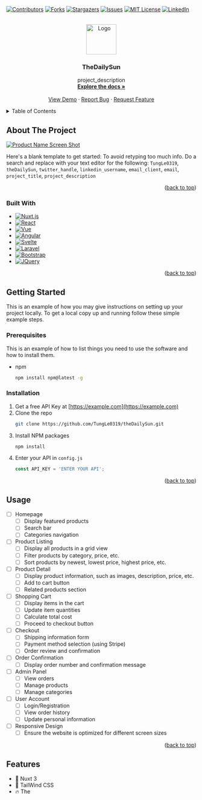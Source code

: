 <!-- Improved compatibility of back to top link: See: https://github.com/othneildrew/Best-README-Template/pull/73 -->
<a name="readme-top"></a>
<!--
*** Thanks for checking out the Best-README-Template. If you have a suggestion
*** that would make this better, please fork the repo and create a pull request
*** or simply open an issue with the tag "enhancement".
*** Don't forget to give the project a star!
*** Thanks again! Now go create something AMAZING! :D
-->



<!-- PROJECT SHIELDS -->
<!--
*** I'm using markdown "reference style" links for readability.
*** Reference links are enclosed in brackets [ ] instead of parentheses ( ).
*** See the bottom of this document for the declaration of the reference variables
*** for contributors-url, forks-url, etc. This is an optional, concise syntax you may use.
*** https://www.markdownguide.org/basic-syntax/#reference-style-links
-->
[![Contributors][contributors-shield]][contributors-url]
[![Forks][forks-shield]][forks-url]
[![Stargazers][stars-shield]][stars-url]
[![Issues][issues-shield]][issues-url]
[![MIT License][license-shield]][license-url]
[![LinkedIn][linkedin-shield]][linkedin-url]



<!-- PROJECT LOGO -->
<br />
<div align="center">
  <a href="https://github.com/TungLe0319/theDailySun">
    <img src="" alt="Logo" width="80" height="80">
  </a>

<h3 align="center">TheDailySun</h3>

  <p align="center">
    project_description
    <br />
    <a href="https://github.com/TungLe0319/theDailySun"><strong>Explore the docs »</strong></a>
    <br />
    <br />
    <a href="https://github.com/TungLe0319/theDailySun">View Demo</a>
    ·
    <a href="https://github.com/TungLe0319/theDailySun/issues">Report Bug</a>
    ·
    <a href="https://github.com/TungLe0319/theDailySun/issues">Request Feature</a>
  </p>
</div>



<!-- TABLE OF CONTENTS -->
<details>
  <summary>Table of Contents</summary>
  <ol>
    <li>
      <a href="#about-the-project">About The Project</a>
      <ul>
        <li><a href="#built-with">Built With</a></li>
      </ul>
    </li>
    <li>
      <a href="#getting-started">Getting Started</a>
      <ul>
        <li><a href="#prerequisites">Prerequisites</a></li>
        <li><a href="#installation">Installation</a></li>
      </ul>
    </li>
    <li><a href="#usage">Usage</a></li>
    <li><a href="#roadmap">Roadmap</a></li>
    <li><a href="#contributing">Contributing</a></li>
    <li><a href="#license">License</a></li>
    <li><a href="#contact">Contact</a></li>
    <li><a href="#acknowledgments">Acknowledgments</a></li>
  </ol>
</details>



<!-- ABOUT THE PROJECT -->
## About The Project

[![Product Name Screen Shot][product-screenshot]](https://example.com)

Here's a blank template to get started: To avoid retyping too much info. Do a search and replace with your text editor for the following: `TungLe0319`, `theDailySun`, `twitter_handle`, `linkedin_username`, `email_client`, `email`, `project_title`, `project_description`

<p align="right">(<a href="#readme-top">back to top</a>)</p>



### Built With

* [![Nuxt.js][Nuxt.js badge]][Nuxt.js-url]
* [![React][React.js]][React-url]
* [![Vue][Vue.js]][Vue-url]
* [![Angular][Angular.io]][Angular-url]
* [![Svelte][Svelte.dev]][Svelte-url]
* [![Laravel][Laravel.com]][Laravel-url]
* [![Bootstrap][Bootstrap.com]][Bootstrap-url]
* [![JQuery][JQuery.com]][JQuery-url]

<p align="right">(<a href="#readme-top">back to top</a>)</p>



<!-- GETTING STARTED -->
## Getting Started

This is an example of how you may give instructions on setting up your project locally.
To get a local copy up and running follow these simple example steps.

### Prerequisites

This is an example of how to list things you need to use the software and how to install them.
* npm
  ```sh
  npm install npm@latest -g
  ```

### Installation

1. Get a free API Key at [https://example.com](https://example.com)
2. Clone the repo
   ```sh
   git clone https://github.com/TungLe0319/theDailySun.git
   ```
3. Install NPM packages
   ```sh
   npm install
   ```
4. Enter your API in `config.js`
   ```js
   const API_KEY = 'ENTER YOUR API';
   ```

<p align="right">(<a href="#readme-top">back to top</a>)</p>



<!-- USAGE EXAMPLES -->
## Usage
- [ ] Homepage
  - [ ] Display featured products
  - [ ] Search bar
  - [ ] Categories navigation
- [ ] Product Listing
  - [ ] Display all products in a grid view
  - [ ] Filter products by category, price, etc.
  - [ ] Sort products by newest, lowest price, highest price, etc.
- [ ] Product Detail
  - [ ] Display product information, such as images, description, price, etc.
  - [ ] Add to cart button
  - [ ] Related products section
- [ ] Shopping Cart
  - [ ] Display items in the cart
  - [ ] Update item quantities
  - [ ] Calculate total cost
  - [ ] Proceed to checkout button
- [ ] Checkout
  - [ ] Shipping information form
  - [ ] Payment method selection (using Stripe)
  - [ ] Order review and confirmation
- [ ] Order Confirmation
  - [ ] Display order number and confirmation message
- [ ] Admin Panel
  - [ ] View orders
  - [ ] Manage products
  - [ ] Manage categories
- [ ] User Account
  - [ ] Login/Registration
  - [ ] View order history
  - [ ] Update personal information
- [ ] Responsive Design
  - [ ] Ensure the website is optimized for different screen sizes

<p align="right">(<a href="#readme-top">back to top</a>)</p>



<!-- ROADMAP -->
## Features

- 💚 Nuxt 3
- 🎨 TailWind CSS
- 🔥 The <script setup> syntax
- 🍍 State Management via Pinia
- 🔶 Prisma - a Node.js and TypeScript ORM
- 🦾 TypeScript
- 💰 Stripe - for product checkouts and payments keep the icons

<p align="right">(<a href="#readme-top">back to top</a>)</p>



<!-- CONTRIBUTING -->
## Contributing

Contributions are what make the open source community such an amazing place to learn, inspire, and create. Any contributions you make are **greatly appreciated**.

If you have a suggestion that would make this better, please fork the repo and create a pull request. You can also simply open an issue with the tag "enhancement".
Don't forget to give the project a star! Thanks again!

1. Fork the Project
2. Create your Feature Branch (`git checkout -b feature/AmazingFeature`)
3. Commit your Changes (`git commit -m 'Add some AmazingFeature'`)
4. Push to the Branch (`git push origin feature/AmazingFeature`)
5. Open a Pull Request

<p align="right">(<a href="#readme-top">back to top</a>)</p>



<!-- LICENSE -->
## License

Distributed under the MIT License. See `LICENSE.txt` for more information.

<p align="right">(<a href="#readme-top">back to top</a>)</p>



<!-- CONTACT -->
## Contact

Your Name - [@twitter_handle](https://twitter.com/twitter_handle) - email@email_client.com

Project Link: [https://github.com/TungLe0319/theDailySun](https://github.com/TungLe0319/theDailySun)

<p align="right">(<a href="#readme-top">back to top</a>)</p>



<!-- ACKNOWLEDGMENTS -->
## Acknowledgments

* []()
* []()
* []()

<p align="right">(<a href="#readme-top">back to top</a>)</p>



<!-- MARKDOWN LINKS & IMAGES -->
<!-- https://www.markdownguide.org/basic-syntax/#reference-style-links -->
[contributors-shield]: https://img.shields.io/github/contributors/TungLe0319/theDailySun.svg?style=for-the-badge
[contributors-url]: https://github.com/TungLe0319/theDailySun/graphs/contributors
[forks-shield]: https://img.shields.io/github/forks/TungLe0319/theDailySun.svg?style=for-the-badge
[forks-url]: https://github.com/TungLe0319/theDailySun/network/members
[stars-shield]: https://img.shields.io/github/stars/TungLe0319/theDailySun.svg?style=for-the-badge
[stars-url]: https://github.com/TungLe0319/theDailySun/stargazers
[issues-shield]: https://img.shields.io/github/issues/TungLe0319/theDailySun.svg?style=for-the-badge
[issues-url]: https://github.com/TungLe0319/theDailySun/issues
[license-shield]: https://img.shields.io/github/license/TungLe0319/theDailySun.svg?style=for-the-badge
[license-url]: https://github.com/TungLe0319/theDailySun/blob/master/LICENSE.txt
[linkedin-shield]: https://img.shields.io/badge/-LinkedIn-black.svg?style=for-the-badge&logo=linkedin&colorB=555
[linkedin-url]: https://linkedin.com/in/linkedin_username
[product-screenshot]: images/screenshot.png
[Next.js]: https://img.shields.io/badge/next.js-000000?style=for-the-badge&logo=nextdotjs&logoColor=white
[Next-url]: https://nextjs.org/
[React.js]: https://img.shields.io/badge/React-20232A?style=for-the-badge&logo=react&logoColor=61DAFB
[React-url]: https://reactjs.org/
[Vue.js]: https://img.shields.io/badge/Vue.js-35495E?style=for-the-badge&logo=vuedotjs&logoColor=4FC08D
[Vue-url]: https://vuejs.org/
[Angular.io]: https://img.shields.io/badge/Angular-DD0031?style=for-the-badge&logo=angular&logoColor=white
[Angular-url]: https://angular.io/
[Svelte.dev]: https://img.shields.io/badge/Svelte-4A4A55?style=for-the-badge&logo=svelte&logoColor=FF3E00
[Svelte-url]: https://svelte.dev/
[Laravel.com]: https://img.shields.io/badge/Laravel-FF2D20?style=for-the-badge&logo=laravel&logoColor=white
[Laravel-url]: https://laravel.com
[Bootstrap.com]: https://img.shields.io/badge/Bootstrap-563D7C?style=for-the-badge&logo=bootstrap&logoColor=white
[Bootstrap-url]: https://getbootstrap.com
[JQuery.com]: https://img.shields.io/badge/jQuery-0769AD?style=for-the-badge&logo=jquery&logoColor=white
[JQuery-url]: https://jquery.com
[Nuxt.js badge]: https://img.shields.io/badge/Nuxt.js-v3-%2300C58E
[Nuxt.js-url]: https://nuxtjs.org/
